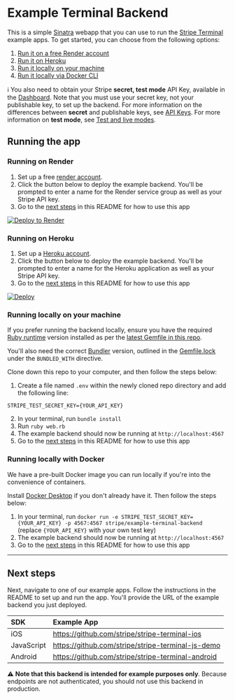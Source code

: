 # Example Terminal Backend

This is a simple [Sinatra](http://www.sinatrarb.com/) webapp that you can use to run the [Stripe Terminal](https://stripe.com/docs/terminal) example apps. To get started, you can choose from the following options:

1. [Run it on a free Render account](#running-on-render)
2. [Run it on Heroku](#running-on-heroku)
3. [Run it locally on your machine](#running-locally-on-your-machine)
4. [Run it locally via Docker CLI](#running-locally-with-docker)

ℹ️  You also need to obtain your Stripe **secret, test mode** API Key, available in the [Dashboard](https://dashboard.stripe.com/account/apikeys). Note that you must use your secret key, not your publishable key, to set up the backend. For more information on the differences between **secret** and publishable keys, see [API Keys](https://stripe.com/docs/keys). For more information on **test mode**, see [Test and live modes](https://stripe.com/docs/keys#test-live-modes).

## Running the app

### Running on Render

1. Set up a free [render account](https://dashboard.render.com/register).
2. Click the button below to deploy the example backend. You'll be prompted to enter a name for the Render service group as well as your Stripe API key.
3. Go to the [next steps](#next-steps) in this README for how to use this app

[![Deploy to Render](https://render.com/images/deploy-to-render-button.svg)](https://render.com/deploy?repo=https://github.com/sujmat/example-terminal-backend/)

### Running on Heroku

1. Set up a [Heroku account](https://signup.heroku.com).
2. Click the button below to deploy the example backend. You'll be prompted to enter a name for the Heroku application as well as your Stripe API key.
3. Go to the [next steps](#next-steps) in this README for how to use this app

[![Deploy](https://www.herokucdn.com/deploy/button.png)](https://heroku.com/deploy?template=https://github.com/sujmat/example-terminal-backend)

### Running locally on your machine

If you prefer running the backend locally, ensure you have the required [Ruby runtime](https://www.ruby-lang.org/en/documentation/installation/) version installed as per the [latest Gemfile in this repo](Gemfile).

You'll also need the correct [Bundler](https://bundler.io/) version, outlined in the [Gemfile.lock](Gemfile.lock) under the `BUNDLED_WITH` directive.

Clone down this repo to your computer, and then follow the steps below:

1. Create a file named `.env` within the newly cloned repo directory and add the following line:
```
STRIPE_TEST_SECRET_KEY={YOUR_API_KEY}
```
2. In your terminal, run `bundle install`
3. Run `ruby web.rb`
4. The example backend should now be running at `http://localhost:4567`
5. Go to the [next steps](#next-steps) in this README for how to use this app

### Running locally with Docker

We have a pre-built Docker image you can run locally if you're into the convenience of containers.

 Install [Docker Desktop](https://www.docker.com/products/docker-desktop) if you don't already have it. Then follow the steps below:

1. In your terminal, run `docker run -e STRIPE_TEST_SECRET_KEY={YOUR_API_KEY} -p 4567:4567 stripe/example-terminal-backend` (replace `{YOUR_API_KEY}` with your own test key)
2. The example backend should now be running at `http://localhost:4567`
3. Go to the [next steps](#next-steps) in this README for how to use this app

---

## Next steps

Next, navigate to one of our example apps. Follow the instructions in the README to set up and run the app. You'll provide the URL of the example backend you just deployed.

| SDK | Example App |
|  :---  |  :---  |
| iOS | https://github.com/stripe/stripe-terminal-ios |
| JavaScript | https://github.com/stripe/stripe-terminal-js-demo |
| Android | https://github.com/stripe/stripe-terminal-android |

⚠️ **Note that this backend is intended for example purposes only**. Because endpoints are not authenticated, you should not use this backend in production.


